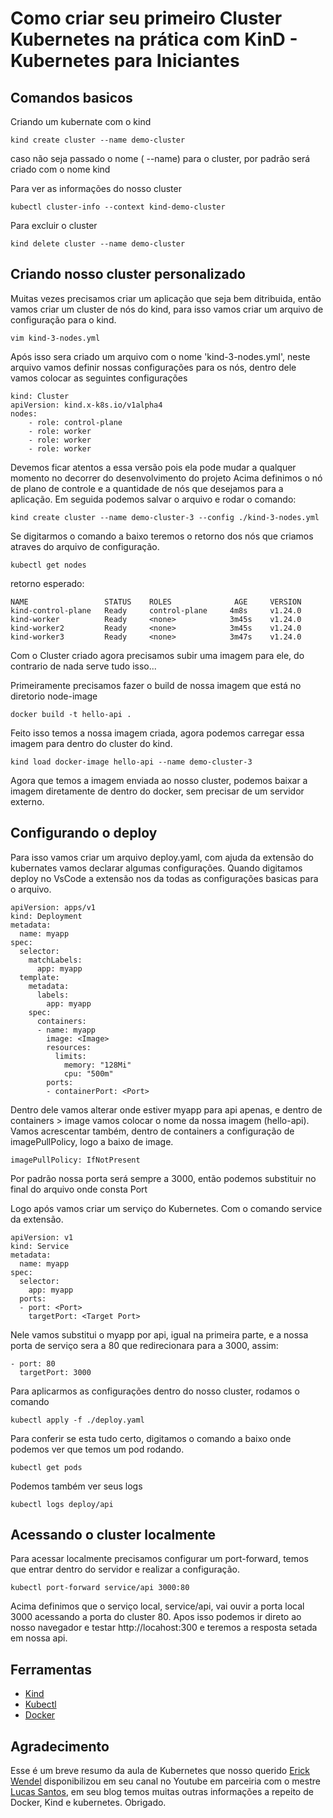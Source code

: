 # Como criar seu primeiro Cluster Kubernetes na prática com KinD - Kubernetes para Iniciantes

## Comandos basicos

Criando um kubernate com o kind

```
kind create cluster --name demo-cluster
```

caso não seja passado o nome ( --name) para o cluster, por padrão será criado com o nome kind

Para ver as informações do nosso cluster

```
kubectl cluster-info --context kind-demo-cluster
```

Para excluir o cluster

```
kind delete cluster --name demo-cluster
```

## Criando nosso cluster personalizado

Muitas vezes precisamos criar um aplicação que seja bem ditribuida, então vamos criar um cluster de nós do kind, para isso vamos criar um arquivo de configuração para o kind.

```
vim kind-3-nodes.yml
```

Após isso sera criado um arquivo com o nome 'kind-3-nodes.yml', neste arquivo vamos definir nossas configurações para os nós, dentro dele vamos colocar as seguintes configurações

```
kind: Cluster
apiVersion: kind.x-k8s.io/v1alpha4
nodes:
    - role: control-plane
    - role: worker
    - role: worker
    - role: worker
```

Devemos ficar atentos a essa versão pois ela pode mudar a qualquer momento no decorrer do desenvolvimento do projeto
Acima definimos o nó de plano de controle e a quantidade de nós que desejamos para a aplicação. Em seguida podemos salvar o arquivo e rodar o comando:

```
kind create cluster --name demo-cluster-3 --config ./kind-3-nodes.yml
```

Se digitarmos o comando a baixo teremos o retorno dos nós que criamos atraves do arquivo de configuração.

```
kubectl get nodes
```

retorno esperado:

```
NAME                 STATUS    ROLES              AGE     VERSION
kind-control-plane   Ready     control-plane     4m8s     v1.24.0
kind-worker          Ready     <none>            3m45s    v1.24.0
kind-worker2         Ready     <none>            3m45s    v1.24.0
kind-worker3         Ready     <none>            3m47s    v1.24.0

```

Com o Cluster criado agora precisamos subir uma imagem para ele, do contrario de nada serve tudo isso...

Primeiramente precisamos fazer o build de nossa imagem que está no diretorio node-image

```
docker build -t hello-api .
```

Feito isso temos a nossa imagem criada, agora podemos carregar essa imagem para dentro do cluster do kind.

```
kind load docker-image hello-api --name demo-cluster-3
```

Agora que temos a imagem enviada ao nosso cluster, podemos baixar a imagem diretamente de dentro do docker, sem precisar de um servidor externo.

## Configurando o deploy

Para isso vamos criar um arquivo deploy.yaml, com ajuda da extensão do kubernates vamos declarar algumas configurações. Quando digitamos deploy no VsCode a extensão nos da todas as configurações basicas para o arquivo.

```
apiVersion: apps/v1
kind: Deployment
metadata:
  name: myapp
spec:
  selector:
    matchLabels:
      app: myapp
  template:
    metadata:
      labels:
        app: myapp
    spec:
      containers:
      - name: myapp
        image: <Image>
        resources:
          limits:
            memory: "128Mi"
            cpu: "500m"
        ports:
        - containerPort: <Port>
```

Dentro dele vamos alterar onde estiver myapp para api apenas, e dentro de containers > image vamos colocar o nome da nossa imagem (hello-api).
Vamos acrescentar também, dentro de containers a configuração de imagePullPolicy, logo a baixo de image.

```
imagePullPolicy: IfNotPresent
```

Por padrão nossa porta será sempre a 3000, então podemos substituir no final do arquivo onde consta Port

Logo após vamos criar um serviço do Kubernetes. Com o comando service da extensão.

```
apiVersion: v1
kind: Service
metadata:
  name: myapp
spec:
  selector:
    app: myapp
  ports:
  - port: <Port>
    targetPort: <Target Port>
```

Nele vamos substitui o myapp por api, igual na primeira parte, e a nossa porta de serviço sera a 80 que redirecionara para a 3000, assim:

```
- port: 80
  targetPort: 3000
```

Para aplicarmos as configurações dentro do nosso cluster, rodamos o comando

```
kubectl apply -f ./deploy.yaml
```

Para conferir se esta tudo certo, digitamos o comando a baixo onde podemos ver que temos um pod rodando.

```
kubectl get pods
```

Podemos também ver seus logs

```
kubectl logs deploy/api
```

## Acessando o cluster localmente

Para acessar localmente precisamos configurar um port-forward, temos que entrar dentro do servidor e realizar a configuração.

```
kubectl port-forward service/api 3000:80
```

Acima definimos que o serviço local, service/api, vai ouvir a porta local 3000 acessando a porta do cluster 80. Apos isso podemos ir direto ao nosso navegador e testar http://locahost:300 e teremos a resposta setada em nossa api.

## Ferramentas

- [Kind](https://kind.sigs.k8s.io/docs/user/quick-start/#installation)
- [Kubectl](https://kubernetes.io/docs/tasks/tools/install-kubectl-macos/)
- [Docker](https://www.docker.com/)

## Agradecimento

Esse é um breve resumo da aula de Kubernetes que nosso querido [Erick Wendel](https://www.youtube.com/c/ErickWendelTreinamentos) disponibilizou em seu canal no Youtube em parceiria com o mestre [Lucas Santos](https://www.youtube.com/channel/UCki-WnBzwzpvbBDk4swJniQ), em seu blog temos muitas outras informações a repeito de Docker, Kind e kubernetes. Obrigado.
